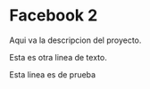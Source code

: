 # Facebook 2

Aqui va la descripcion del proyecto.

Esta es otra linea de texto.

Esta linea es de prueba
